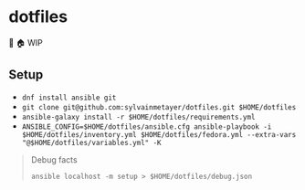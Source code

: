 # dotfiles
🔧 🏠 WIP

## Setup

- `dnf install ansible git`
- `git clone git@github.com:sylvainmetayer/dotfiles.git $HOME/dotfiles`
- `ansible-galaxy install -r $HOME/dotfiles/requirements.yml`
- `ANSIBLE_CONFIG=$HOME/dotfiles/ansible.cfg ansible-playbook -i $HOME/dotfiles/inventory.yml $HOME/dotfiles/fedora.yml --extra-vars "@$HOME/dotfiles/variables.yml" -K`

> Debug facts
>
> `ansible localhost -m setup > $HOME/dotfiles/debug.json`
